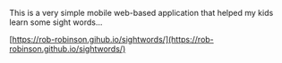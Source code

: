 This is a very simple mobile web-based application that helped my kids learn some sight words...

[https://rob-robinson.gihub.io/sightwords/](https://rob-robinson.github.io/sightwords/)


